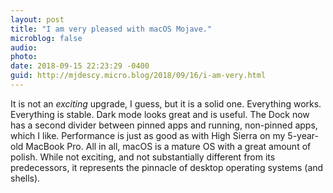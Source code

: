 ```yaml
---
layout: post
title: "I am very pleased with macOS Mojave."
microblog: false
audio: 
photo: 
date: 2018-09-15 22:23:29 -0400
guid: http://mjdescy.micro.blog/2018/09/16/i-am-very.html
---
```

It is not an _exciting_ upgrade, I guess, but it is a solid one. Everything works. Everything is stable. Dark mode looks great and is useful. The Dock now has a second divider between pinned apps and running, non-pinned apps, which I like. Performance is just as good as with High Sierra on my 5-year-old MacBook Pro. All in all, macOS is a mature OS with a great amount of polish. While not exciting, and not substantially different from its predecessors, it represents the pinnacle of desktop operating systems (and shells).
